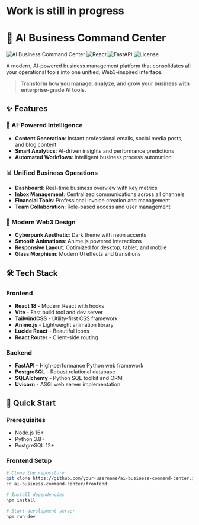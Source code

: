 # Work is still in progress

# 🚀 AI Business Command Center

![AI Business Command Center](https://img.shields.io/badge/Platform-SaaS-blue)
![React](https://img.shields.io/badge/React-18.2.0-61dafb)
![FastAPI](https://img.shields.io/badge/FastAPI-0.104.1-009688)
![License](https://img.shields.io/badge/License-MIT-green)

A modern, AI-powered business management platform that consolidates all your operational tools into one unified, Web3-inspired interface.

> **Transform how you manage, analyze, and grow your business with enterprise-grade AI tools.**

## ✨ Features

### 🤖 AI-Powered Intelligence
- **Content Generation**: Instant professional emails, social media posts, and blog content
- **Smart Analytics**: AI-driven insights and performance predictions
- **Automated Workflows**: Intelligent business process automation

### 📊 Unified Business Operations
- **Dashboard**: Real-time business overview with key metrics
- **Inbox Management**: Centralized communications across all channels
- **Financial Tools**: Professional invoice creation and management
- **Team Collaboration**: Role-based access and user management

### 🎨 Modern Web3 Design
- **Cyberpunk Aesthetic**: Dark theme with neon accents
- **Smooth Animations**: Anime.js powered interactions
- **Responsive Layout**: Optimized for desktop, tablet, and mobile
- **Glass Morphism**: Modern UI effects and transitions

## 🛠 Tech Stack

### Frontend
- **React 18** - Modern React with hooks
- **Vite** - Fast build tool and dev server
- **TailwindCSS** - Utility-first CSS framework
- **Anime.js** - Lightweight animation library
- **Lucide React** - Beautiful icons
- **React Router** - Client-side routing

### Backend
- **FastAPI** - High-performance Python web framework
- **PostgreSQL** - Robust relational database
- **SQLAlchemy** - Python SQL toolkit and ORM
- **Uvicorn** - ASGI web server implementation

## 🚀 Quick Start

### Prerequisites
- Node.js 16+ 
- Python 3.8+
- PostgreSQL 12+

### Frontend Setup
```bash
# Clone the repository
git clone https://github.com/your-username/ai-business-command-center.git
cd ai-business-command-center/frontend

# Install dependencies
npm install

# Start development server
npm run dev
